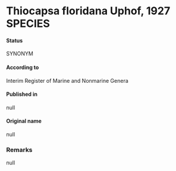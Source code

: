 # Thiocapsa floridana Uphof, 1927 SPECIES

#### Status
SYNONYM

#### According to
Interim Register of Marine and Nonmarine Genera

#### Published in
null

#### Original name
null

### Remarks
null